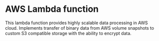 # AWS Lambda function
This lambda function provides highly scalable data processing in AWS cloud. Implements transfer of binary data from AWS volume snapshots to custom S3 compatible storage with the ability to encrypt data.
